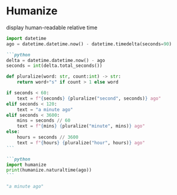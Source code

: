 # Humanize

display human-readable relative time

```python
import datetime 
ago = datetime.datetime.now() - datetime.timedelta(seconds=90)
```

<v-clicks>

````md magic-move
```python
delta = datetime.datetime.now() - ago
seconds = int(delta.total_seconds())

def pluralize(word: str, count:int) -> str:
    return word+"s" if count > 1 else word

if seconds < 60:
    text = f"{seconds} {pluralize("second", seconds)} ago"
elif seconds < 120:
    text = "a minute ago"
elif seconds < 3600:
    mins = seconds // 60
    text = f"{mins} {pluralize("minute", mins)} ago"
else:
    hours = seconds // 3600
    text = f"{hours} {pluralize("hour", hours)} ago"
```

```python
import humanize
print(humanize.naturaltime(ago))
```
````

</v-clicks>

```python
"a minute ago"
```